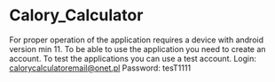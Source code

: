 # Calory_Calculator
For proper operation of the application requires a device with android version min 11.
To be able to use the application you need to create an account.
To test the applications you can use a test account. 
Login: calorycalculatoremail@onet.pl 
Password: tesT1111
